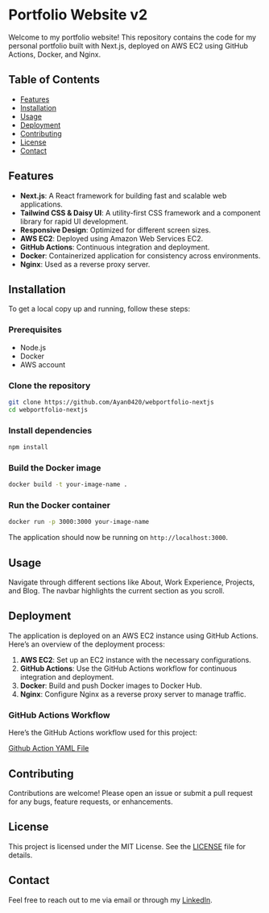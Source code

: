 # Portfolio Website v2

Welcome to my portfolio website! This repository contains the code for my personal portfolio built with Next.js, deployed on AWS EC2 using GitHub Actions, Docker, and Nginx.

## Table of Contents

- [Features](#features)
- [Installation](#installation)
- [Usage](#usage)
- [Deployment](#deployment)
- [Contributing](#contributing)
- [License](#license)
- [Contact](#contact)

## Features

- **Next.js**: A React framework for building fast and scalable web applications.
- **Tailwind CSS & Daisy UI**: A utility-first CSS framework and a component library for rapid UI development.
- **Responsive Design**: Optimized for different screen sizes.
- **AWS EC2**: Deployed using Amazon Web Services EC2.
- **GitHub Actions**: Continuous integration and deployment.
- **Docker**: Containerized application for consistency across environments.
- **Nginx**: Used as a reverse proxy server.

## Installation

To get a local copy up and running, follow these steps:

### Prerequisites

- Node.js
- Docker
- AWS account

### Clone the repository

```bash
git clone https://github.com/Ayan0420/webportfolio-nextjs
cd webportfolio-nextjs
```

### Install dependencies

```bash
npm install
```

### Build the Docker image

```bash
docker build -t your-image-name .
```

### Run the Docker container

```bash
docker run -p 3000:3000 your-image-name
```

The application should now be running on `http://localhost:3000`.

## Usage

Navigate through different sections like About, Work Experience, Projects, and Blog. The navbar highlights the current section as you scroll.

## Deployment

The application is deployed on an AWS EC2 instance using GitHub Actions. Here’s an overview of the deployment process:

1. **AWS EC2**: Set up an EC2 instance with the necessary configurations.
2. **GitHub Actions**: Use the GitHub Actions workflow for continuous integration and deployment.
3. **Docker**: Build and push Docker images to Docker Hub.
4. **Nginx**: Configure Nginx as a reverse proxy server to manage traffic.

### GitHub Actions Workflow

Here’s the GitHub Actions workflow used for this project:

[Github Action YAML File](https://github.com/Ayan0420/webportfolio-nextjs/blob/main/.github/workflows/cicd.yml)

## Contributing

Contributions are welcome! Please open an issue or submit a pull request for any bugs, feature requests, or enhancements.

## License

This project is licensed under the MIT License. See the [LICENSE](LICENSE) file for details.

## Contact

Feel free to reach out to me via email or through my [LinkedIn](https://www.linkedin.com/in/jerry-clark-ian-cabuntucan/).
